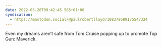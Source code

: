 ```yaml
---
date: 2022-05-28T09:42:45.585+01:00
syndication:
  - https://mastodon.social/@paulrobertlloyd/108378689175547324
---
```


Even my dreams aren’t safe from Tom Cruise popping up to promote Top Gun: Maverick.
